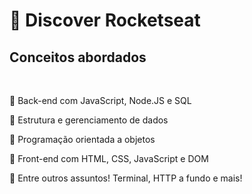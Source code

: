 # 🚀 Discover Rocketseat

<h2>Conceitos abordados</h2>
<br>
<p> 📌 Back-end com JavaScript, Node.JS e SQL</p>
<p> 📌 Estrutura e gerenciamento de dados</p>
<p> 📌 Programação orientada a objetos</p>
<p> 📌 Front-end com HTML, CSS, JavaScript e DOM</p>
<p> 📌 Entre outros assuntos! Terminal, HTTP a fundo e mais!</p>


 
